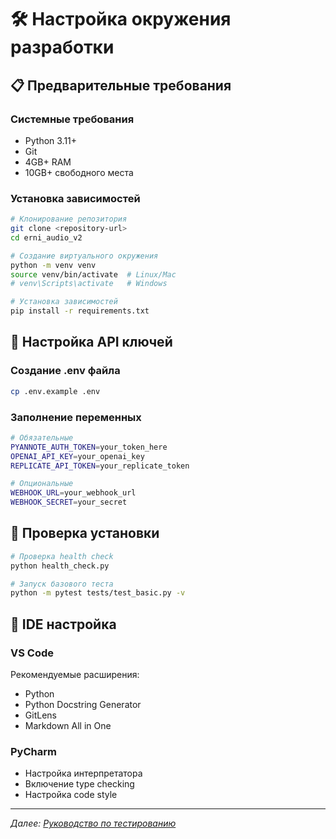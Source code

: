 # 🛠️ Настройка окружения разработки

## 📋 Предварительные требования

### Системные требования
- Python 3.11+
- Git
- 4GB+ RAM
- 10GB+ свободного места

### Установка зависимостей
```bash
# Клонирование репозитория
git clone <repository-url>
cd erni_audio_v2

# Создание виртуального окружения
python -m venv venv
source venv/bin/activate  # Linux/Mac
# venv\Scripts\activate   # Windows

# Установка зависимостей
pip install -r requirements.txt
```

## 🔑 Настройка API ключей

### Создание .env файла
```bash
cp .env.example .env
```

### Заполнение переменных
```bash
# Обязательные
PYANNOTE_AUTH_TOKEN=your_token_here
OPENAI_API_KEY=your_openai_key
REPLICATE_API_TOKEN=your_replicate_token

# Опциональные
WEBHOOK_URL=your_webhook_url
WEBHOOK_SECRET=your_secret
```

## 🧪 Проверка установки

```bash
# Проверка health check
python health_check.py

# Запуск базового теста
python -m pytest tests/test_basic.py -v
```

## 🔧 IDE настройка

### VS Code
Рекомендуемые расширения:
- Python
- Python Docstring Generator
- GitLens
- Markdown All in One

### PyCharm
- Настройка интерпретатора
- Включение type checking
- Настройка code style

---

*Далее: [Руководство по тестированию](TESTING_GUIDE.md)*
